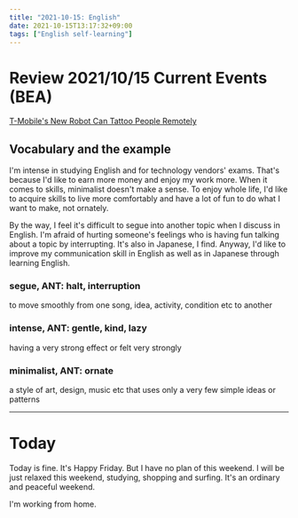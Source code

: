 ```yaml
---
title: "2021-10-15: English"
date: 2021-10-15T13:17:32+09:00
tags: ["English self-learning"]
---
```

# Review 2021/10/15 Current Events (BEA)

[T-Mobile's New Robot Can Tattoo People Remotely](https://eikaiwa.dmm.com/app/daily-news/article/t-mobiles-new-robot-can-tattoo-people-remotely/96FbmJEIEeuIFfemAonEvA)

## Vocabulary and the example
I'm intense in studying English and for technology vendors' exams.
That's because I'd like to earn more money and enjoy my work more.
When it comes to skills, minimalist doesn't make a sense.
To enjoy whole life, I'd like to acquire skills to live more comfortably and have a lot of fun to do what I want to make, not ornately.

By the way, I feel it's difficult to segue into another topic when I discuss in English.
I'm afraid of hurting someone's feelings who is having fun talking about a topic by interrupting.
It's also in Japanese, I find.
Anyway, I'd like to improve my communication skill in English as well as in Japanese through learning English.

### segue, ANT: halt, interruption
to move smoothly from one song, idea, activity, condition etc to another

### intense, ANT: gentle, kind, lazy
having a very strong effect or felt very strongly

### minimalist, ANT: ornate
a style of art, design, music etc that uses only a very few simple ideas or patterns

---

# Today

Today is fine.
It's Happy Friday.
But I have no plan of this weekend.
I will be just relaxed this weekend, studying, shopping and surfing.
It's an ordinary and peaceful weekend.

I'm working from home.
